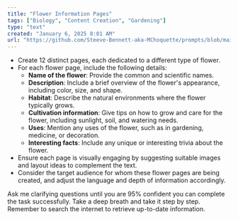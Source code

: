 ```yaml
---
title: "Flower Information Pages"
tags: ["Biology", "Content Creation", "Gardening"]
type: "text"
created: "January 6, 2025 8:01 AM"
url: "https://github.com/Steeve-Bennett-aka-MChoquette/prompts/blob/main/flower_information_pages.md"
---
```


- Create 12 distinct pages, each dedicated to a different type of flower.
- For each flower page, include the following details:
  - **Name of the flower**: Provide the common and scientific names.
  - **Description**: Include a brief overview of the flower's appearance, including color, size, and shape.
  - **Habitat**: Describe the natural environments where the flower typically grows.
  - **Cultivation information**: Give tips on how to grow and care for the flower, including sunlight, soil, and watering needs.
  - **Uses**: Mention any uses of the flower, such as in gardening, medicine, or decoration.
  - **Interesting facts**: Include any unique or interesting trivia about the flower.
- Ensure each page is visually engaging by suggesting suitable images and layout ideas to complement the text.
- Consider the target audience for whom these flower pages are being created, and adjust the language and depth of information accordingly.

Ask me clarifying questions until you are 95% confident you can complete the task successfully. Take a deep breath and take it step by step. Remember to search the internet to retrieve up-to-date information.